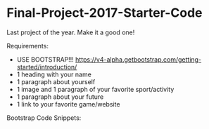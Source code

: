 # Final-Project-2017-Starter-Code
Last project of the year. Make it a good one!

Requirements:
- USE BOOTSTRAP!!! https://v4-alpha.getbootstrap.com/getting-started/introduction/
- 1 heading with your name
- 1 paragraph about yourself
- 1 image and 1 paragraph of your favorite sport/activity
- 1 paragraph about your future
- 1 link to your favorite game/website

Bootstrap Code Snippets:
